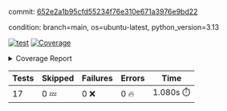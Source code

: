 commit: [652e2a1b95cfd55234f76e310e671a3976e9bd22](https://github.com/rcmdnk/conf-finder/tree/652e2a1b95cfd55234f76e310e671a3976e9bd22)

condition: branch=main, os=ubuntu-latest, python_version=3.13

[![test](https://github.com/rcmdnk/conf-finder/actions/workflows/test.yml/badge.svg)](https://github.com/rcmdnk/conf-finder/actions/runs/17568896390)
<a href="https://github.com/rcmdnk/conf-finder/blob/652e2a1b95cfd55234f76e310e671a3976e9bd22/README.md"><img alt="Coverage" src="https://img.shields.io/badge/Coverage-83%25-green.svg" /></a><details><summary>Coverage Report </summary><table><tr><th>File</th><th>Stmts</th><th>Miss</th><th>Cover</th><th>Missing</th></tr><tbody><tr><td colspan="5"><b>src/conf_finder</b></td></tr><tr><td>&nbsp; &nbsp;<a href="https://github.com/rcmdnk/conf-finder/blob/652e2a1b95cfd55234f76e310e671a3976e9bd22/src/conf_finder/__init__.py">\_\_init\_\_.py</a></td><td>8</td><td>2</td><td>75%</td><td><a href="https://github.com/rcmdnk/conf-finder/blob/652e2a1b95cfd55234f76e310e671a3976e9bd22/src/conf_finder/__init__.py#L11-L12">11&ndash;12</a></td></tr><tr><td>&nbsp; &nbsp;<a href="https://github.com/rcmdnk/conf-finder/blob/652e2a1b95cfd55234f76e310e671a3976e9bd22/src/conf_finder/conf_finder.py">conf_finder.py</a></td><td>167</td><td>28</td><td>83%</td><td><a href="https://github.com/rcmdnk/conf-finder/blob/652e2a1b95cfd55234f76e310e671a3976e9bd22/src/conf_finder/conf_finder.py#L62-L63">62&ndash;63</a>, <a href="https://github.com/rcmdnk/conf-finder/blob/652e2a1b95cfd55234f76e310e671a3976e9bd22/src/conf_finder/conf_finder.py#L86-L90">86&ndash;90</a>, <a href="https://github.com/rcmdnk/conf-finder/blob/652e2a1b95cfd55234f76e310e671a3976e9bd22/src/conf_finder/conf_finder.py#L99-L100">99&ndash;100</a>, <a href="https://github.com/rcmdnk/conf-finder/blob/652e2a1b95cfd55234f76e310e671a3976e9bd22/src/conf_finder/conf_finder.py#L105-L106">105&ndash;106</a>, <a href="https://github.com/rcmdnk/conf-finder/blob/652e2a1b95cfd55234f76e310e671a3976e9bd22/src/conf_finder/conf_finder.py#L150">150</a>, <a href="https://github.com/rcmdnk/conf-finder/blob/652e2a1b95cfd55234f76e310e671a3976e9bd22/src/conf_finder/conf_finder.py#L169-L174">169&ndash;174</a>, <a href="https://github.com/rcmdnk/conf-finder/blob/652e2a1b95cfd55234f76e310e671a3976e9bd22/src/conf_finder/conf_finder.py#L195">195</a>, <a href="https://github.com/rcmdnk/conf-finder/blob/652e2a1b95cfd55234f76e310e671a3976e9bd22/src/conf_finder/conf_finder.py#L200">200</a>, <a href="https://github.com/rcmdnk/conf-finder/blob/652e2a1b95cfd55234f76e310e671a3976e9bd22/src/conf_finder/conf_finder.py#L228">228</a>, <a href="https://github.com/rcmdnk/conf-finder/blob/652e2a1b95cfd55234f76e310e671a3976e9bd22/src/conf_finder/conf_finder.py#L246">246</a>, <a href="https://github.com/rcmdnk/conf-finder/blob/652e2a1b95cfd55234f76e310e671a3976e9bd22/src/conf_finder/conf_finder.py#L289-L290">289&ndash;290</a>, <a href="https://github.com/rcmdnk/conf-finder/blob/652e2a1b95cfd55234f76e310e671a3976e9bd22/src/conf_finder/conf_finder.py#L320-L321">320&ndash;321</a>, <a href="https://github.com/rcmdnk/conf-finder/blob/652e2a1b95cfd55234f76e310e671a3976e9bd22/src/conf_finder/conf_finder.py#L325">325</a>, <a href="https://github.com/rcmdnk/conf-finder/blob/652e2a1b95cfd55234f76e310e671a3976e9bd22/src/conf_finder/conf_finder.py#L333">333</a></td></tr><tr><td><b>TOTAL</b></td><td><b>177</b></td><td><b>30</b></td><td><b>83%</b></td><td>&nbsp;</td></tr></tbody></table></details>

| Tests | Skipped | Failures | Errors | Time |
| ----- | ------- | -------- | -------- | ------------------ |
| 17 | 0 :zzz: | 0 :x: | 0 :fire: | 1.080s :stopwatch: |

